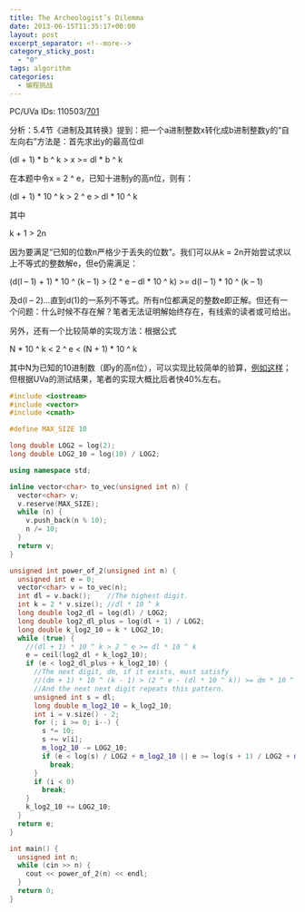 ```yaml
---
title: The Archeologist’s Dilemma
date: 2013-06-15T11:35:17+00:00
layout: post
excerpt_separator: <!--more-->
category_sticky_post:
  - "0"
tags: algorithm
categories:
  - 编程挑战
---
```

PC/UVa IDs: 110503/<a href="http://uva.onlinejudge.org/index.php?option=com_onlinejudge&#038;Itemid=8&#038;page=show_problem&#038;problem=642" target="_blank">701</a>

分析：5.4节《进制及其转换》提到：把一个a进制整数x转化成b进制整数y的“自左向右”方法是：首先求出y的最高位dl
  
(dl + 1) \* b ^ k > x >= dl \* b ^ k
  
在本题中令x = 2 ^ e，已知十进制y的高n位，则有：
  
(dl + 1) \* 10 ^ k > 2 ^ e > dl \* 10 ^ k
  
其中<!--more-->


  
k + 1 > 2n
  
因为要满足“已知的位数n严格少于丢失的位数”。我们可以从k = 2n开始尝试求以上不等式的整数解e，但e仍需满足：
  
(d(l &#8211; 1) + 1) \* 10 ^ (k &#8211; 1) > (2 ^ e &#8211; dl \* 10 ^ k) >= d(l &#8211; 1) * 10 ^ (k &#8211; 1)
  
及d(l &#8211; 2)&#8230;直到d(1)的一系列不等式。所有n位都满足的整数e即正解。但还有一个问题：什么时候不存在解？笔者无法证明解始终存在，有线索的读者或可给出。
  
另外，还有一个比较简单的实现方法：根据公式
  
N * 10 ^ k < 2 ^ e < (N + 1) * 10 ^ k
  
其中N为已知的10进制数（即y的高n位），可以实现比较简单的验算，<a href="http://blog.csdn.net/metaphysis/article/details/6453199" target="_blank">例如这样</a>；但根据UVa的测试结果，笔者的实现大概比后者快40%左右。

```cpp
#include <iostream>
#include <vector>
#include <cmath>

#define MAX_SIZE 10

long double LOG2 = log(2);
long double LOG2_10 = log(10) / LOG2;

using namespace std;

inline vector<char> to_vec(unsigned int n) {
  vector<char> v;
  v.reserve(MAX_SIZE);
  while (n) {
    v.push_back(n % 10);
    n /= 10;
  }
  return v;
}

unsigned int power_of_2(unsigned int n) {
  unsigned int e = 0;
  vector<char> v = to_vec(n);
  int dl = v.back();    //The highest digit.
  int k = 2 * v.size(); //dl * 10 ^ k
  long double log2_dl = log(dl) / LOG2;
  long double log2_dl_plus = log(dl + 1) / LOG2;
  long double k_log2_10 = k * LOG2_10;
  while (true) {
    //(dl + 1) * 10 ^ k > 2 ^ e >= dl * 10 ^ k
    e = ceil(log2_dl + k_log2_10);
    if (e < log2_dl_plus + k_log2_10) {
      //The next digit, dm, if it exists, must satisfy
      //(dm + 1) * 10 ^ (k - 1) > (2 ^ e - (dl * 10 ^ k)) >= dm * 10 ^ (k - 1)
      //And the next next digit repeats this pattern.
      unsigned int s = dl;
      long double m_log2_10 = k_log2_10;
      int i = v.size() - 2;
      for (; i >= 0; i--) {
        s *= 10;
        s += v[i];
        m_log2_10 -= LOG2_10;
        if (e < log(s) / LOG2 + m_log2_10 || e >= log(s + 1) / LOG2 + m_log2_10)
          break;
      }
      if (i < 0)
        break;
    }
    k_log2_10 += LOG2_10;
  }
  return e;
}

int main() {
  unsigned int n;
  while (cin >> n) {
    cout << power_of_2(n) << endl;
  }
  return 0;
}
```

